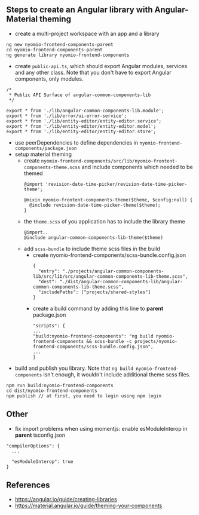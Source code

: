 ## Steps to create an Angular library with Angular-Material theming

* create a multi-project workspace with an app and a library
```
ng new nyomio-frontend-components-parent
cd nyomio-frontend-components-parent
ng generate library nyomio-frontend-components
```
* create `public-api.ts`, which should export Angular modules, services and any other class. Note
that you don't have to export Angular components, only modules.
```
/*
 * Public API Surface of angular-common-components-lib
 */

export * from './lib/angular-common-components-lib.module';
export * from './lib/error/ui-error-service';
export * from './lib/entity-editor/entity-editor.service';
export * from './lib/entity-editor/entity-editor.model';
export * from './lib/entity-editor/entity-editor.store';
```
* use peerDependencies to define dependencies in `nyomio-frontend-components/package.json`
* setup material theming
  * create `nyomio-frontend-components/src/lib/nyomio-frontent-components-theme.scss` and include
  components which needed to be themed
    ```
    @import 'revision-date-time-picker/revision-date-time-picker-theme';

    @mixin nyomio-frontent-components-theme($theme, $config:null) {
      @include revision-date-time-picker-theme($theme);
    }
    ```
  * the `theme.scss` of you application has to include the library theme
    ```
    @import..
    @include angular-common-components-lib-theme($theme)
    ```
  * add `scss-bundle` to include theme scss files in the build
    * create nyomio-frontend-components/scss-bundle.config.json
      ```
      {
        "entry": "./projects/angular-common-components-lib/src/lib/src/angular-common-components-lib-theme.scss",
        "dest": "./dist/angular-common-components-lib/angular-common-components-lib-theme.scss",
        "includePaths": ["projects/shared-styles"]
      }
      ```
    * create a build command by adding this line to **parent** package.json
      ```
      "scripts": {
      ...
      "build:nyomio-frontend-components": "ng build nyomio-frontend-components && scss-bundle -c projects/nyomio-frontend-components/scss-bundle.config.json",
      ...
      }
      ``` 
* build and publish you library. Note that `ng build nyomio-frontend-components` isn't enough, it
wouldn't include additional theme scss files.
```
npm run build:nyomio-frontend-components 
cd dist/nyomio-frontend-components
npm publish // at first, you need to login using npm login
```

## Other
* fix import problems when using momentjs: enable esModuleInterop in **parent** tsconfig.json
```
"compilerOptions": {
  ...
  
  "esModuleInterop": true
}
```


## References
* https://angular.io/guide/creating-libraries
* https://material.angular.io/guide/theming-your-components
